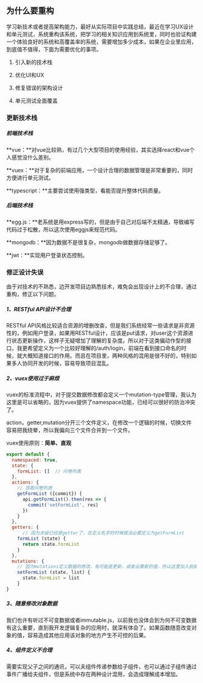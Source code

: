 ## 为什么要重构

学习新技术或者提高架构能力，最好从实际项目中实践总结，最近在学习UX设计和单元测试，系统重构该系统，把学习的相关知识应用到系统里，同时也验证构建一个体验良好的系统和高覆盖率的系统，需要增加多少成本，如果在企业里应用，到底值不值得，下面为需要优化的事项。

1. 引入新的技术栈

2. 优化UI和UX

3. 修复错误的架构设计

4. 单元测试全面覆盖

### 更新技术栈

##### 前端技术栈

**vue：**对vue比较熟，有过几个大型项目的使用经验，其实选择react和vue个人感觉没什么差别。

**vuex：**对于复杂的前端应用，一个设计合理的数据管理是非常重要的，同时方便进行单元测试。

**typescript：**主要尝试使用强类型，看能否提升整体代码质量。

##### 后端技术栈

**egg.js：**老系统是用express写的，但是由于自己对后端不太精通，导致编写代码过于松散，所以这次使用eggjs来规范代码。

**mongodb：**因为数据不是很复杂，mongodb做数据存储足够了。

**jwt：**实现用户登录状态控制。

### 修正设计失误

由于对技术的不熟悉，边开发项目边熟悉技术，难免会出现设计上的不合理，通过重构，修正以下问题。

##### 1、RESTful API设计不合理

RESTful API风格比较适合资源的增删改查，但是我们系统经常一些请求是非资源性的，例如用户登录，如果用RESTful设计，应该是put请求，对user这个资源进行状态更新操作，这样子无疑增加了理解的复杂度。所以对于这类偏动作型的接口，我更希望定义为一个比较好理解的/auth/login，前端在看到接口命名的时候，就大概知道接口的作用。而且在项目里，两种风格的混用是很不好的，特别如果多人协同开发的时候，容易导致项目混乱。

##### 2、vuex使用过于麻烦

vuex的标准流程中，对于提交数据修改都会定义一个mutation-type管理，我认为这里是可以省略的，因为vuex提供了namespace功能，已经可以很好的防治冲突了。

action，getter,mutation分开三个文件定义，在修改一个逻辑的时候，切换文件容易把我绕晕，所以我偏向三个文件合并到一个文件。

vuex使用原则：**简单、直观**

```js
export default {
  namespaced: true,
  state: {
    formList: []  // 问卷列表
  },
  actions: {
    // 获取问卷列表
    getFormList ({commit}) {
      api.getFormList().then(res => {
        commit('setFormList', res)
      })
    }
  },
  getters: {
      // 因为夫级已经是getter了，在定义名字的时候就没必要定义为getFormList
    formList (state) {
      return state.formList
    }
  },
  mutations: {
    // 因为mutations定义数据的修改，有可能是更新，或者设置新的值，所以这里加入前缀set/update/delete之类，直观了解该方法的含义。
    setFormList (state, list) {
      state.formList = list
    }
}
```

##### 3、随意修改对象数据

我们也许有听过不可变数据或者immutable.js，以前我也没体会到为何不可变数据有这么重要，直到我开发逻辑复杂的应用时，就深有体会了。如果函数随意改变对象的值，容易造成其他应用该对象的地方产生不可控的后果。

##### 4、组件定义不合理

需要实现父子之间的通讯，可以夫组件传递参数给子组件，也可以通过子组件通过事件广播给夫组件，但是系统中存在两种设计混用，会造成理解成本增加。

